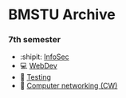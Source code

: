 # BMSTU Archive


### 7th semester
* :shipit: [InfoSec](https://github.com/sokolcom/bmstu-infosec)
* :computer: [WebDev](https://github.com/sokolcom/bmstu-web-f1vendor)
* :hammer: [Testing](https://github.com/sokolcom/bmstu-testing-dressin)
* :satellite: [Computer networking (CW)](https://github.com/sokolcom/bmstu-coursework-networks)
